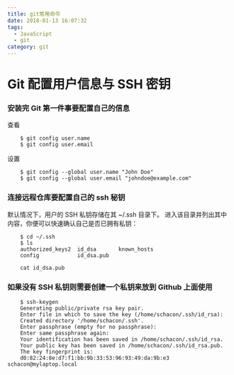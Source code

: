 ```yaml
---
title: git常用命令
date: 2018-01-13 16:07:32
tags:
  - JavaScript
  - git
category: git
---
```


# Git 配置用户信息与 SSH 密钥

### 安装完 Git 第一件事要配置自己的信息

查看
```git
    $ git config user.name 
    $ git config user.email
```
设置
```git
    $ git config --global user.name "John Doe"
    $ git config --global user.email "johndoe@example.com"
```

### 连接远程仓库要配置自己的 ssh 秘钥

默认情况下，用户的 SSH 私钥存储在其 ~/.ssh 目录下。 进入该目录并列出其中内容，你便可以快速确认自己是否已拥有私钥：

```git
    $ cd ~/.ssh
    $ ls
    authorized_keys2  id_dsa       known_hosts
    config            id_dsa.pub

    cat id_dsa.pub
```

### 如果没有 SSH 私钥则需要创建一个私钥来放到 Github 上面使用

```git
    $ ssh-keygen
    Generating public/private rsa key pair.
    Enter file in which to save the key (/home/schacon/.ssh/id_rsa):
    Created directory '/home/schacon/.ssh'.
    Enter passphrase (empty for no passphrase):
    Enter same passphrase again:
    Your identification has been saved in /home/schacon/.ssh/id_rsa.
    Your public key has been saved in /home/schacon/.ssh/id_rsa.pub.
    The key fingerprint is:
    d0:82:24:8e:d7:f1:bb:9b:33:53:96:93:49:da:9b:e3 schacon@mylaptop.local
```
